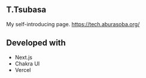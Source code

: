 ## T.Tsubasa
My self-introducing page.
https://tech.aburasoba.org/

## Developed with
- Next.js
- Chakra UI
- Vercel

